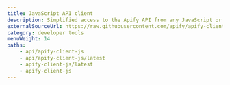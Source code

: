 ```yaml
---
title: JavaScript API client
description: Simplified access to the Apify API from any JavaScript or Node.js application. Manage your actors, tasks and storage via API with the apify-client NPM package.
externalSourceUrl: https://raw.githubusercontent.com/apify/apify-client-js/master/README.md
category: developer tools
menuWeight: 14
paths:
    - api/apify-client-js
    - api/apify-client-js/latest
    - apify-client-js/latest
    - apify-client-js
---
```

